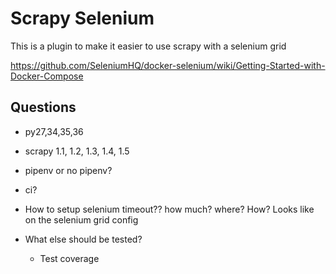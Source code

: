 # Scrapy Selenium

This is a plugin to make it easier to use scrapy with a selenium grid

https://github.com/SeleniumHQ/docker-selenium/wiki/Getting-Started-with-Docker-Compose
## Questions

- py27,34,35,36
- scrapy 1.1, 1.2, 1.3, 1.4, 1.5
- pipenv or no pipenv?
- ci?

- How to setup selenium timeout?? how much? where? How? Looks like on the selenium grid config
- What else should be tested?
    - Test coverage
